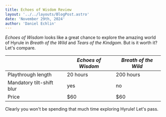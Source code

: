 ```yaml
---
title: Echoes of Wisdom Review
layout: '../../layouts/BlogPost.astro'
date: 'November 29th, 2024'
author: 'Daniel Echlin'
---
```


*Echoes of Wisdom* looks like a great chance to explore the amazing world of Hyrule in *Breath of the Wild* and *Tears of the Kindgom*. But is it worth it? Let's compare.

| | *Echoes of Wisdom* | *Breath of the Wild* |
| --- | --- | --- |
| Playthrough length | 20 hours | 200 hours |
| Mandatory tilt-shift blur | yes | no |
| Price | $60 | $60 |

Clearly you won't be spending that much time exploring Hyrule! Let's pass.
